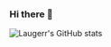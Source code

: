 ### Hi there 👋

![Laugerr's GitHub stats](https://github-readme-stats.vercel.app/api?username=Laugerr&show_icons=true&theme=radical)
